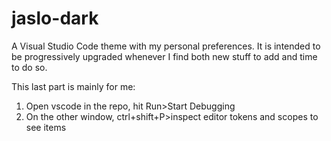 # jaslo-dark

A Visual Studio Code theme with my personal preferences. It is intended to be progressively upgraded whenever I find both new stuff to add and time to do so.

This last part is mainly for me:

1. Open vscode in the repo, hit Run>Start Debugging
2. On the other window, ctrl+shift+P>inspect editor tokens and scopes to see items